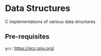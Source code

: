 # Data Structures
C implementations of various data structures.
## Pre-requisites
```gcc```: https://gcc.gnu.org/
